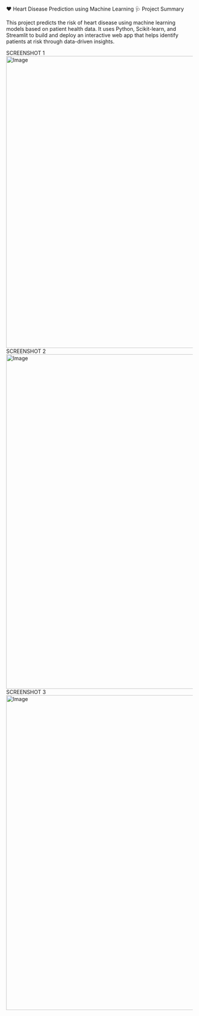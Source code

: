 ❤️ Heart Disease Prediction using Machine Learning
🩺 Project Summary

This project predicts the risk of heart disease using machine learning models based on patient health data.
It uses Python, Scikit-learn, and Streamlit to build and deploy an interactive web app that helps identify patients at risk through data-driven insights.


SCREENSHOT 1
<img width="920" height="789" alt="Image" src="https://github.com/user-attachments/assets/c5d42492-4531-4140-9be2-fc2f05657de8" />
SCREENSHOT 2
<img width="1099" height="904" alt="Image" src="https://github.com/user-attachments/assets/c3787ae1-5d83-439c-8f0d-0ba8faea5ff1" />
SCREENSHOT 3
<img width="933" height="851" alt="Image" src="https://github.com/user-attachments/assets/6ec0cc17-783f-462e-a134-9cb15dd5b7c4" />


